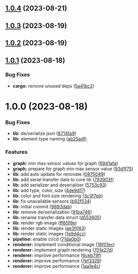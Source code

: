## [1.0.4](https://github.com/RouHim/sensor-core/compare/v1.0.3...v1.0.4) (2023-08-21)

## [1.0.3](https://github.com/RouHim/sensor-core/compare/v1.0.2...v1.0.3) (2023-08-19)

## [1.0.2](https://github.com/RouHim/sensor-core/compare/v1.0.1...v1.0.2) (2023-08-19)

## [1.0.1](https://github.com/RouHim/sensor-core/compare/v1.0.0...v1.0.1) (2023-08-18)


### Bug Fixes

* **cargo:** remove unused deps ([5a41bc2](https://github.com/RouHim/sensor-core/commit/5a41bc2d4ea6d44bef9798f6dc8a00d7c9352335))

# 1.0.0 (2023-08-18)


### Bug Fixes

* **lib:** de/serialize json ([8714fa9](https://github.com/RouHim/sensor-core/commit/8714fa987a792c77e063874c20d41c28741ef89f))
* **lib:** element type naming ([ab25adf](https://github.com/RouHim/sensor-core/commit/ab25adfcc68c2ee9bf54aa19e6a2c61457dc0a7e))


### Features

* **graph:** min max sensor values for graph ([6941afa](https://github.com/RouHim/sensor-core/commit/6941afa707eccc633849988b8eedad90993234f4))
* **graph:** prepare for graph min max sensor value ([93d1f75](https://github.com/RouHim/sensor-core/commit/93d1f75e1d2e2486088771b74b14548435d1e5c3))
* **lib:** add auto update for renovate ([0875049](https://github.com/RouHim/sensor-core/commit/087504904821746900accf6d7522a4d20d8eaf6f))
* **lib:** add serial transfer data to core lib ([793903f](https://github.com/RouHim/sensor-core/commit/793903f5c9bda47a54399bb409f890d67988eb97))
* **lib:** add serializer and deserializer ([5753c93](https://github.com/RouHim/sensor-core/commit/5753c93d3a9c1e0354c4b4a2fff36997e27e6f21))
* **lib:** add type, color, size ([4de9d17](https://github.com/RouHim/sensor-core/commit/4de9d17cc8272589866eb170dfccaf1b3ea28abf))
* **lib:** color and font size rendering ([3c3f7eb](https://github.com/RouHim/sensor-core/commit/3c3f7eb017e06e9ba1a977dd47be87e2327e567e))
* **lib:** fix unavailable sensors ([b92f534](https://github.com/RouHim/sensor-core/commit/b92f534f55851432634bfa4e4101e42988f04585))
* **lib:** initial commit ([9693dab](https://github.com/RouHim/sensor-core/commit/9693dab471ddddbd93c39b7db5650919bb4d2c03))
* **lib:** remove de/serialization ([91ba746](https://github.com/RouHim/sensor-core/commit/91ba7464099e206b38356657d47cee827dbe51ed))
* **lib:** rename transfer data struct ([d553605](https://github.com/RouHim/sensor-core/commit/d5536052e216ce052b57900768beeb9556e5a408))
* **lib:** render rgb image ([ff85f9e](https://github.com/RouHim/sensor-core/commit/ff85f9ebeab6211e38c5bf66abbbacd32984928a))
* **lib:** render static images ([ae3f063](https://github.com/RouHim/sensor-core/commit/ae3f06392e21bc2dd4beb010412f4f436a076f05))
* **lib:** render static images ([1e9d4cc](https://github.com/RouHim/sensor-core/commit/1e9d4cc7f52eb99f1179497794a0c7530aa18485))
* **pipeline:** enable ci/cd ([71da0b0](https://github.com/RouHim/sensor-core/commit/71da0b06c013d2b726439b6c0fa753165e4d11a0))
* **renderer:** implement conditional image ([18f01ec](https://github.com/RouHim/sensor-core/commit/18f01ec7647e7c0c8e2707c6dcee23f4f4a148d0))
* **renderer:** implement graph rendering ([701e27d](https://github.com/RouHim/sensor-core/commit/701e27d413a86528542e06d9611475c7406ff719))
* **renderer:** improve performance ([6ceb79f](https://github.com/RouHim/sensor-core/commit/6ceb79f27d52dfbefdbb7ec1d611f00aa338c793))
* **renderer:** improve performance ([7ef3328](https://github.com/RouHim/sensor-core/commit/7ef33282bdb0b6135eb71a91d98487c4d1b5b074))
* **renderer:** improve performance ([1aa1e4c](https://github.com/RouHim/sensor-core/commit/1aa1e4c68e75df624a94437f35f6415c409fed9c))
